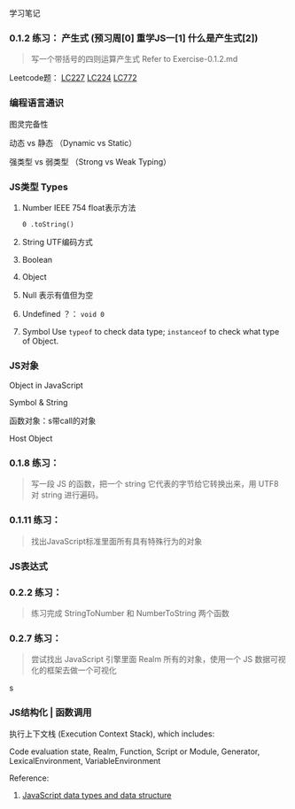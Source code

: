 学习笔记

### 0.1.2 练习： 产生式 (预习周[0] 重学JS一[1] 什么是产生式[2])
> 写一个带括号的四则运算产生式
   Refer to Exercise-0.1.2.md

Leetcode题： 
   [LC227](https://leetcode.com/problems/basic-calculator-ii/)
   [LC224](https://leetcode.com/problems/basic-calculator/)
   [LC772](https://leetcode.com/problems/basic-calculator-iii/)


### 编程语言通识
图灵完备性

动态 vs 静态 （Dynamic vs Static）

强类型 vs 弱类型 （Strong vs Weak Typing）

### JS类型 Types
1. Number
   IEEE 754 float表示方法
   ```
   0 .toString()
   ```

2. String 
    UTF编码方式
  
3. Boolean
   
4. Object
   
5. Null
    表示有值但为空

6. Undefined
？： `void 0`

7. Symbol
    Use `typeof` to check data type; `instanceof` to check what type of Object. 

### JS对象 

Object in JavaScript

Symbol & String

函数对象：s带call的对象

Host Object

### 0.1.8 练习： 
> 写一段 JS 的函数，把一个 string 它代表的字节给它转换出来，用 UTF8 对 string 进行遍码。


### 0.1.11 练习： 
> 找出JavaScript标准里面所有具有特殊行为的对象

### JS表达式

### 0.2.2 练习：
> 练习完成 StringToNumber 和 NumberToString 两个函数

### 0.2.7 练习：
> 尝试找出 JavaScript 引擎里面 Realm 所有的对象，使用一个 JS 数据可视化的框架去做一个可视化

s
### JS结构化 | 函数调用

执行上下文栈 (Execution Context Stack), which includes: 

Code evaluation state, Realm, Function, Script or Module, Generator, LexicalEnvironment, VariableEnvironment



Reference:
1. [JavaScript data types and data structure](https://developer.mozilla.org/en-US/docs/Web/JavaScript/Data_structures)


